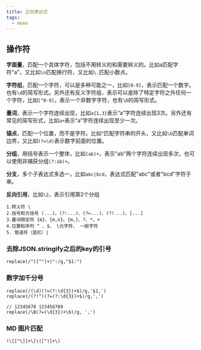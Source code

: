 ```yaml
---
title: 正则表达式
tags: 
  - memo
---
```


## 操作符

**字面量**，匹配一个具体字符，包括不用转义的和需要转义的。比如a匹配字符"a"，又比如`\n`匹配换行符，又比如`\.`匹配小数点。

**字符组**，匹配一个字符，可以是多种可能之一，比如`[0-9]`，表示匹配一个数字。也有`\d`的简写形式。另外还有反义字符组，表示可以是除了特定字符之外任何一个字符，比如`[^0-9]`，表示一个非数字字符，也有`\D`的简写形式。

**量词**，表示一个字符连续出现，比如`a{1,3}`表示“a”字符连续出现3次。另外还有常见的简写形式，比如`a+`表示“a”字符连续出现至少一次。

**锚点**，匹配一个位置，而不是字符。比如^匹配字符串的开头，又比如`\b`匹配单词边界，又比如`(?=\d)`表示数字前面的位置。

**分组**，用括号表示一个整体，比如`(ab)+`，表示"ab"两个字符连续出现多次，也可以使用非捕获分组`(?:ab)+`。

**分支**，多个子表达式多选一，比如`abc|bcd`，表达式匹配"abc"或者"bcd"字符子串。

**反向引用**，比如`\2`，表示引用第2个分组

    1.转义符 \
    2.括号和方括号 (...)、(?:...)、(?=...)、(?!...)、[...]
    3.量词限定符 {m}、{m,n}、{m,}、?、*、+
    4.位置和序列 ^ 、$、 \元字符、 一般字符
    5. 管道符（竖杠）|

### 去除JSON.stringify之后的key的引号

    replace(/"([^"]+)":/g,"$1:")

### 数字加千分号

    replace(/(\d)(?=(?:\d{3})+$)/g,'$1,')
    replace(/(?!^)(?=(?:\d{3})+$)/g,',')
    
    // 12345678 123456789
    replace(/\B(?=(\d{3})+\b)/g, ',')

### MD 图片匹配
```
!\[[^\]]+\]\([^)]+\)
```